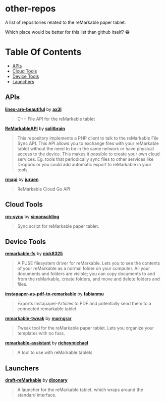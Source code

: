 # other-repos
A list of repositories related to the reMarkable paper tablet.

Which place would be better for this list than github itself? :grin:

# Table Of Contents
- [APIs](#apis)
- [Cloud Tools](#cloud-tools)
- [Device Tools](#device-tools)
- [Launchers](#launchers)

## APIs
[**lines-are-beautiful**](https://github.com/ax3l/lines-are-beautiful) by [**ax3l**](https://github.com/ax3l)
> C++ File API for the reMarkable tablet

[**ReMarkableAPI**](https://github.com/splitbrain/ReMarkableAPI) by [**splitbrain**](https://github.com/splitbrain)
> This repository implements a PHP client to talk to the reMarkable File Sync API. This API allows you to exchange files with your reMarkable tablet without the need to be in the same network or have physical access to the device. This makes it possible to create your own cloud services. Eg. tools that periodically sync files to other services like Dropbox or you could add automatic export to reMarkable in your tools.

[**rmapi**](https://github.com/juruen/rmapi) by [**juruen**](https://github.com/juruen)
> ReMarkable Cloud Go API

## Cloud Tools
[**rm-sync**](https://github.com/simonschllng/rm-sync) by [**simonschllng**](https://github.com/simonschllng)
> Sync script for reMarkable paper tablet.

## Device Tools
[**remarkable-fs**](https://github.com/nick8325/remarkable-fs) by [**nick8325**](https://github.com/nick8325)
> A FUSE filesystem driver for reMarkable. Lets you to see the contents of your reMarkable as a normal folder on your computer. All your documents and folders are visible; you can copy documents to and from the reMarkable, create folders, and move and delete folders and files.

[**instapaper-as-pdf-to-remarkable**](https://github.com/fabianmu/instapaper-as-pdf-to-remarkable) by [**fabianmu**](https://github.com/fabianmu)
> Exports Instapaper-Articles to PDF and potentially send them to a connected remarkable tablet

[**remarkable-tweak**](https://github.com/morngrar/remarkable-tweak) by [**morngrar**](https://github.com/morngrar)
> Tweak tool for the reMarkable paper tablet. Lets you organize your templates with no fuss.

[**remarkable-assistant**](https://github.com/richeymichael/remarkable-assistant) by [**richeymichael**](https://github.com/richeymichael)
> A tool to use with reMarkable tablets

## Launchers
[**draft-reMarkable**](https://github.com/dixonary/draft-reMarkable) by [**dixonary**](https://github.com/dixonary)
> A launcher for the reMarkable tablet, which wraps around the standard interface.



